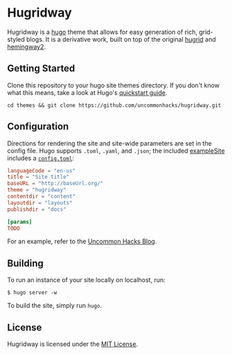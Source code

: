 # Hugridway

Hugridway is a [hugo](https://github.com/spf13/hugo) theme that allows for easy generation of rich, grid-styled blogs. It is a derivative work, built on top of the original [hugrid](https://github.com/aerohub/hugrid) and [hemingway2](https://gitlab.com/beli3ver/hemingway2).

## Getting Started

Clone this repository to your hugo site themes directory. If you don't know what this means, take a look at Hugo's [quickstart guide](https://gohugo.io/overview/quickstart/).

```
cd themes && git clone https://github.com/uncommonhacks/hugridway.git
```

## Configuration 
Directions for rendering the site and site-wide parameters are set in the config file. Hugo supports `.toml`, `.yaml`, and `.json`; the included [exampleSite](https://github.com/uncommonhacks/hugridway/tree/master/exampleSite) includes a [`config.toml`](https://github.com/uncommonhacks/hugridway/blob/master/exampleSite/config.toml):

```toml
languageCode = "en-us"
title = "Site title"
baseURL = "http://baseUrl.org/"
theme = "hugridway"
contentdir = "content"
layoutdir = "layouts"
publishdir = "docs"

[params]
TODO
```

For an example, refer to the [Uncommon Hacks Blog](https://github.com/uncommonhacks/blog).


## Building

To run an instance of your site locally on localhost, run:

```
$ hugo server -w
```

To build the site, simply run `hugo`.

## License

Hugridway is licensed under the [MIT License](LICENSE.md).


